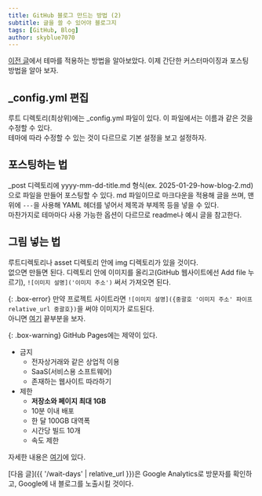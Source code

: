 ```yaml
---
title: GitHub 블로그 만드는 방법 (2)
subtitle: 글을 쓸 수 있어야 블로그지
tags: [GitHub, Blog]
author: skyblue7070
---
```

[이전 글](https://skyblue7070.github.io/blog/2025-01-28-how-blog-1)에서 테마를 적용하는 방법을 알아보았다.
이제 간단한 커스터마이징과 포스팅 방법을 알아 보자.
## _config.yml 편집
루트 디렉토리(최상위)에는 _config.yml 파일이 있다.
이 파일에서는 이름과 같은 것을 수정할 수 있다.
<br>
테마에 따라 수정할 수 있는 것이 다르므로 기본 설정을 보고 설정하자.
## 포스팅하는 법
_post 디렉토리에 yyyy-mm-dd-title.md 형식(ex. 2025-01-29-how-blog-2.md)으로 파일을 만들어 포스팅할 수 있다.
md 파일이므로 마크다운을 적용해 글을 쓰며, 맨 위에 `---`을 사용해 YAML 헤더를 넣어서 제목과 부제목 등을 넣을 수 있다.
<br>
마찬가지로 테마마다 사용 가능한 옵션이 다르므로 readme나 예시 글을 참고한다.
## 그림 넣는 법
루트디렉토리나 asset 디렉토리 안에 img 디렉토리가 있을 것이다.
<br>
없으면 만들면 된다.
디렉토리 안에 이미지를 올리고(GitHub 웹사이트에선 Add file 누르기), `![이미지 설명]('이미지 주소')` 써서 가져오면 된다.

{: .box-error}
만약 프로젝트 사이트라면 `![이미지 설명]({중괄호 '이미지 주소' 파이프 relative_url 중괄호})`을 써야 이미지가 로드된다.
<br>
아니면 [여기](https://raw.githubusercontent.com/skyblue7070/blog/master/_posts/2020-02-28-sample-markdown.md) 끝부분을 보자.

{: .box-warning}
GitHub Pages에는 제약이 있다.
 - 금지
   - 전자상거래와 같은 상업적 이용
   - SaaS(서비스용 소프트웨어)
   - 존재하는 웹사이트 따라하기
 - 제한
   - **저장소와 페이지 최대 1GB**
   - 10분 이내 배포
   - 한 달 100GB 대역폭
   - 시간당 빌드 10개
   - 속도 제한

자세한 내용은 [여기](https://docs.github.com/en/pages/getting-started-with-github-pages/about-github-pages#limits-on-use-of-github-pages)에 있다.

[다음 글]({{ '/wait-days' | relative_url }})은 Google Analytics로 방문자를 확인하고, Google에 내 블로그를 노출시킬 것이다.